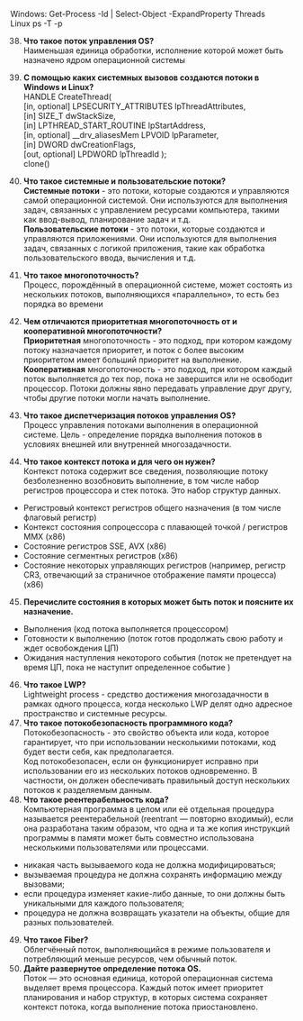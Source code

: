 Windows: Get-Process -Id <PID> | Select-Object -ExpandProperty Threads  
Linux ps -T -p <PID>  

38. **Что такое поток управления OS?**  
Наименьшая единица обработки, исполнение которой может быть назначено ядром операционной системы

39. **С помощью каких системных вызовов создаются потоки в Windows и Linux?**  
HANDLE CreateThread(  
 \[in, optional] LPSECURITY_ATTRIBUTES lpThreadAttributes,  
 \[in] SIZE_T dwStackSize,  
 \[in] LPTHREAD_START_ROUTINE lpStartAddress,  
 \[in, optional] __drv_aliasesMem LPVOID lpParameter,  
 \[in] DWORD dwCreationFlags,  
 \[out, optional] LPDWORD lpThreadId );  
clone()

40. **Что такое системные и пользовательские потоки?**  
**Системные потоки** - это потоки, которые создаются и управляются самой операционной системой. Они используются для выполнения задач, связанных с управлением ресурсами компьютера, такими как ввод-вывод, планирование задач и т.д.  
**Пользовательские потоки** - это потоки, которые создаются и управляются приложениями. Они используются для выполнения задач, связанных с логикой приложения, такие как обработка пользовательского ввода, вычисления и т.д.

41. **Что такое многопоточность?**  
Процесс, порождённый в операционной системе, может состоять из нескольких потоков, выполняющихся «параллельно», то есть без порядка во времени

42. **Чем отличаются приоритетная многопоточность от и кооперативной многопоточности?**  
**Приоритетная** многопоточность - это подход, при котором каждому потоку назначается приоритет, и поток с более высоким приоритетом имеет больший приоритет на выполнение.  
**Кооперативная** многопоточность - это подход, при котором каждый поток выполняется до тех пор, пока не завершится или не освободит процессор. Потоки должны явно передавать управление друг другу, чтобы другие потоки могли начать выполнение.

43.  **Что такое диспетчеризация потоков управления OS?**  
Процесс управления потоками выполнения в операционной системе. Цель - определение порядка выполнения потоков в условиях внешней или внутренней многозадачности.  
44.  **Что такое контекст потока и для чего он нужен?**  
Контекст потока содержит все сведения, позволяющие потоку безболезненно возобновить выполнение, в том числе набор регистров процессора и стек потока. Это набор структур данных.
- Регистровый контекст регистров общего назначения (в том числе флаговый регистр)
- Контекст состояния сопроцессора с плавающей точкой / регистров MMX (x86)
- Состояние регистров SSE, AVX (x86)
- Состояние сегментных регистров (x86)
- Состояние некоторых управляющих регистров (например, регистр CR3, отвечающий за страничное отображение памяти процесса) (x86)  
45.  **Перечислите состояния в которых может быть поток и поясните их назначение.**  
- Выполнения (код потока выполняется процессором)
- Готовности к выполнению (поток готов продолжать свою работу и ждет освобождения ЦП)
- Ожидания наступления некоторого события (поток не претендует на время ЦП, пока не наступит определенное событие )  
46.  **Что такое LWP?**  
Lightweight process - средство достижения многозадачности в рамках одного процесса, когда несколько LWP делят одно адресное пространство и системные ресурсы.  
47. **Что такое потокобезопасность программного кода?**  
Потокобезопасность - это свойство объекта или кода, которое гарантирует, что при использовании несколькими потоками, код будет вести себя, как предполагается.  
Код потокобезопасен, если он функционирует исправно при использовании его из нескольких потоков одновременно. В частности, он должен обеспечивать правильный доступ нескольких потоков к разделяемым данным.  
48. **Что такое реентерабельность кода?**  
Компьютерная программа в целом или её отдельная процедура называется реентерабельной (reentrant — повторно входимый), если она разработана таким образом, что одна и та же копия инструкций программы в памяти может быть совместно использована несколькими пользователями или процессами. 
- никакая часть вызываемого кода не должна модифицироваться;
- вызываемая процедура не должна сохранять информацию между вызовами;
- если процедура изменяет какие-либо данные, то они должны быть уникальными для каждого пользователя;
- процедура не должна возвращать указатели на объекты, общие для разных пользователей.
49.  **Что такое Fiber?**  
Облегчённый поток, выполняющийся в режиме пользователя и потребляющий меньше ресурсов, чем обычный поток.  
50. **Дайте развернутое определение потока OS.**  
Поток — это основная единица, которой
операционная система выделяет время процессора. Каждый поток имеет приоритет планирования и набор структур, в которых система сохраняет контекст потока, когда выполнение потока приостановлено.